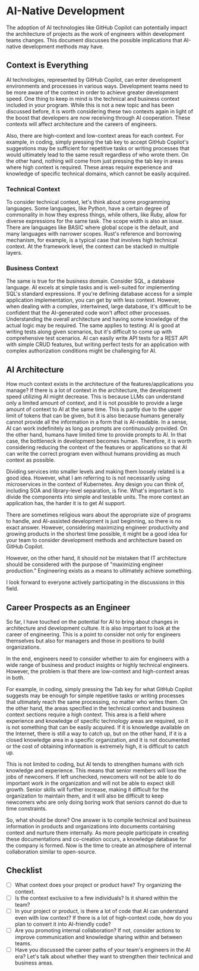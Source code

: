 # AI-Native Development

The adoption of AI technologies like GitHub Copilot can potentially impact the architecture of projects as the work of engineers within development teams changes.
This document discusses the possible implications that AI-native development methods may have.

## Context is Everything

AI technologies, represented by GitHub Copilot, can enter development environments and processes in various ways.
Development teams need to be more aware of the context in order to achieve greater development speed.
One thing to keep in mind is the technical and business context included in your program.
While this is not a new topic and has been discussed before, it is worth considering these two contexts again in light of the boost that developers are now receiving through AI cooperation.
These contexts will affect architecture and the careers of engineers.

Also, there are high-context and low-context areas for each context. 
For example, in coding, simply pressing the tab key to accept GitHub Copilot's suggestions may be sufficient for repetitive tasks or writing processes that would ultimately lead to the same result regardless of who wrote them. 
On the other hand, nothing will come from just pressing the tab key in areas where high context is required. 
These areas require experience and knowledge of specific technical domains, which cannot be easily acquired.

### Technical Context

To consider technical context, let's think about some programming languages.
Some languages, like Python, have a certain degree of commonality in how they express things, while others, like Ruby, allow for diverse expressions for the same task.
The scope width is also an issue.
There are languages like BASIC where global scope is the default, and many languages with narrower scopes.
Rust's reference and borrowing mechanism, for example, is a typical case that involves high technical context.
At the framework level, the context can be stacked in multiple layers.

### Business Context

The same is true for the business domain.
Consider SQL, a database language.
AI excels at simple tasks and is well-suited for implementing SQL's standard expressions.
If you're defining database access for a simple application implementation, you can get by with less context.
However, when dealing with a complex, intertwined, large database, it's difficult to be confident that the AI-generated code won't affect other processes.
Understanding the overall architecture and having some knowledge of the actual logic may be required.
The same applies to testing: AI is good at writing tests along given scenarios, but it's difficult to come up with comprehensive test scenarios.
AI can easily write API tests for a REST API with simple CRUD features, but writing perfect tests for an application with complex authorization conditions might be challenging for AI.

## AI Architecture

How much context exists in the architecture of the features/applications you manage?
If there is a lot of context in the architecture, the development speed utilizing AI might decrease.
This is because LLMs can understand only a limited amount of context, and it is not possible to provide a large amount of context to AI at the same time.
This is partly due to the upper limit of tokens that can be given, but it is also because humans generally cannot provide all the information in a form that is AI-readable.
In a sense, AI can work indefinitely as long as prompts are continuously provided.
On the other hand, humans have limited time to provide prompts to AI.
In that case, the bottleneck in development becomes human.
Therefore, it is worth considering reducing the context of the features or applications so that AI can write the correct program even without humans providing as much context as possible.

Dividing services into smaller levels and making them loosely related is a good idea.
However, what I am referring to is not necessarily using microservices in the context of Kubernetes.
Any design you can think of, including SOA and library-level separation, is fine.
What's important is to divide the components into simple and testable units.
The more context an application has, the harder it is to get AI support.

There are sometimes religious wars about the appropriate size of programs to handle, and AI-assisted development is just beginning, so there is no exact answer.
However, considering maximizing engineer productivity and growing products in the shortest time possible, it might be a good idea for your team to consider development methods and architecture based on GitHub Copilot.

However, on the other hand, it should not be mistaken that IT architecture should be considered with the purpose of "maximizing engineer production." 
Engineering exists as a means to ultimately achieve something.

I look forward to everyone actively participating in the discussions in this field.

## Career Prospects as an Engineer

So far, I have touched on the potential for AI to bring about changes in architecture and development culture.
It is also important to look at the career of engineering.
This is a point to consider not only for engineers themselves but also for managers and those in positions to build organizations.

In the end, engineers need to consider whether to aim for engineers with a wide range of business and product insights or highly technical engineers.
However, the problem is that there are low-context and high-context areas in both.

For example, in coding, simply pressing the Tab key for what GitHub Copilot suggests may be enough for simple repetitive tasks or writing processes that ultimately reach the same processing, no matter who writes them.
On the other hand, the areas specified in the technical context and business context sections require a high context.
This area is a field where experience and knowledge of specific technology areas are required, so it is not something that can be easily acquired.
If it is knowledge available on the Internet, there is still a way to catch up, but on the other hand, if it is a closed knowledge area in a specific organization, and it is not documented or the cost of obtaining information is extremely high, it is difficult to catch up.

This is not limited to coding, but AI tends to strengthen humans with rich knowledge and experience.
This means that senior members will lose the jobs of newcomers.
If left unchecked, newcomers will not be able to do important work in the organization and will not be able to expect skill growth.
Senior skills will further increase, making it difficult for the organization to maintain them, and it will also be difficult to keep newcomers who are only doing boring work that seniors cannot do due to time constraints.

So, what should be done? One answer is to compile technical and business information in products and organizations into documents containing context and nurture them internally.
As more people participate in creating these documentations and co-creation occurs, a knowledge database for the company is formed.
Now is the time to create an atmosphere of internal collaboration similar to open-source.

## Checklist

- [ ] What context does your project or product have? Try organizing the context.
- [ ] Is the context exclusive to a few individuals? Is it shared within the team?
- [ ] In your project or product, is there a lot of code that AI can understand even with low context? If there is a lot of high-context code, how do you plan to convert it into AI-friendly code?
- [ ] Are you promoting internal collaboration? If not, consider actions to improve communication and knowledge sharing within and between teams.
- [ ] Have you discussed the career paths of your team's engineers in the AI era? Let's talk about whether they want to strengthen their technical and business areas.
